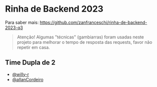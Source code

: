 # Rinha de Backend 2023

Para saber mais: https://github.com/zanfranceschi/rinha-de-backend-2023-q3

> Atenção! Algumas "técnicas" (gambiarras) foram usadas neste projeto para melhorar o tempo de resposta das requests, favor não repetir em casa.

## Time Dupla de 2

- [@willy-r](https://github.com/willy-r)
- [@allanCordeiro](https://github.com/allanCordeiro)
